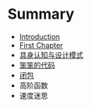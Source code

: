 # Summary

* [Introduction](README.md)
* [First Chapter](chapter1.md)
* [具身认知与设计模式](ju-shen-ren-zhi-yu-she-ji-mo-shi.md)
* [笨笨的代码](ben-ben-de-dai-ma.md)
* [闭包](bi-bao.md)
* 高阶函数
* 速度迷思

